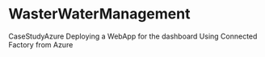 # WasterWaterManagement
CaseStudyAzure
Deploying a WebApp for the dashboard 
Using Connected Factory from Azure
